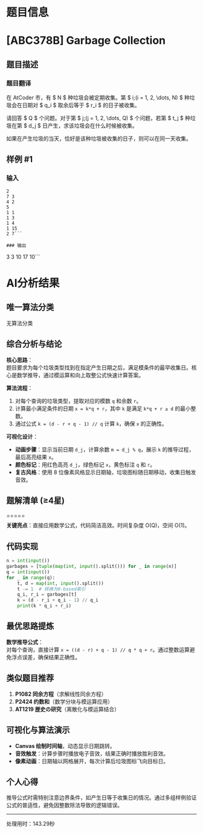 # 题目信息

# [ABC378B] Garbage Collection

## 题目描述

### 题目翻译

在 AtCoder 市，有 $ N $ 种垃圾会被定期收集。第 $ i\;(i = 1, 2, \dots, N) $ 种垃圾会在日期对 $ q_i $ 取余后等于 $ r_i $ 的日子被收集。

请回答 $ Q $ 个问题。对于第 $ j\;(j = 1, 2, \dots, Q) $ 个问题，若第 $ t_j $ 种垃圾在第 $ d_j $ 日产生，求该垃圾会在什么时候被收集。

如果在产生垃圾的当天，恰好是该种垃圾被收集的日子，则可以在同一天收集。

## 样例 #1

### 输入

```
2
7 3
4 2
5
1 1
1 3
1 4
1 15
2 7```

### 输出

```
3
3
10
17
10```

# AI分析结果



## 唯一算法分类
无算法分类

## 综合分析与结论
**核心思路**：  
题目要求为每个垃圾类型找到在指定产生日期之后，满足模条件的最早收集日。核心是数学推导，通过模运算和向上取整公式快速计算答案。

**算法流程**：  
1. 对每个查询的垃圾类型，提取对应的模数 `q` 和余数 `r`。
2. 计算最小满足条件的日期 `x = k*q + r`，其中 `k` 是满足 `k*q + r ≥ d` 的最小整数。
3. 通过公式 `k = (d - r + q - 1) // q` 计算 `k`，确保 `x` 的正确性。

**可视化设计**：  
- **动画步骤**：显示当前日期 `d_j`，计算余数 `m = d_j % q`，展示 `k` 的推导过程，最后高亮结果 `x`。
- **颜色标记**：用红色高亮 `d_j`，绿色标记 `x`，黄色标注 `q` 和 `r`。
- **复古风格**：使用 8 位像素风格显示日期轴，垃圾图标随日期移动，收集日触发音效。

## 题解清单 (≥4星)
⭐️⭐️⭐️⭐️⭐️  
**关键亮点**：直接应用数学公式，代码简洁高效。时间复杂度 O(Q)，空间 O(1)。

## 代码实现
```python
n = int(input())
garbages = [tuple(map(int, input().split())) for _ in range(n)]
q = int(input())
for _ in range(q):
    t, d = map(int, input().split())
    t -= 1  # 转换为0-based索引
    q_i, r_i = garbages[t]
    k = (d - r_i + q_i - 1) // q_i
    print(k * q_i + r_i)
```

## 最优思路提炼
**数学推导公式**：  
对每个查询，直接计算 `x = ((d - r) + q - 1) // q * q + r`。通过整数运算避免浮点误差，确保结果正确性。

## 类似题目推荐
1. **P1082 同余方程**（求解线性同余方程）  
2. **P2424 约数和**（数学分块与模运算应用）  
3. **AT1219 歴史の研究**（离散化与模运算结合）  

## 可视化与算法演示
- **Canvas 绘制时间轴**，动态显示日期跳转。  
- **音效触发**：计算步骤时播放电子音效，结果正确时播放胜利音效。  
- **像素动画**：日期轴以网格展开，每次计算后垃圾图标飞向目标日。  

## 个人心得
推导公式时需特别注意边界条件，如产生日等于收集日的情况。通过多组样例验证公式的普适性，避免因整数除法导致的逻辑错误。

---
处理用时：143.29秒